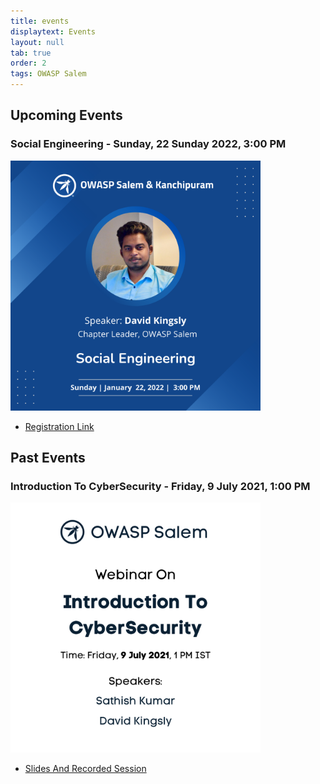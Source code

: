 ```yaml
---
title: events
displaytext: Events
layout: null
tab: true
order: 2
tags: OWASP Salem
---
```


## Upcoming Events
### Social Engineering - Sunday, 22 Sunday 2022, 3:00 PM

<img src="assets/images/Social_Engineering.png" width="400" height="400" />

- [Registration Link](https://forms.gle/qeCM3SWK8GSvVjvA6)

## Past Events
### Introduction To CyberSecurity - Friday, 9 July 2021, 1:00 PM

<img src="assets/images/Introduction_CyberSecurity.png" width="400" height="400" />

- [Slides And Recorded Session](https://drive.google.com/drive/folders/1WTKWZgOTybveU5Wvmjt6tVHQilKksBJN?usp=sharing)
